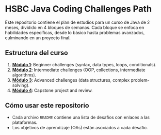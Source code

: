 # HSBC Java Coding Challenges Path

Este repositorio contiene el plan de estudios para un curso de Java de 2 meses, dividido en 4 bloques de semanas. Cada bloque se enfoca en habilidades específicas, desde lo básico hasta problemas avanzados, culminando en un proyecto final.

## Estructura del curso
1. **[Módulo 1](Modulo_1_Beginner.md)**: Beginner challenges (syntax, data types, loops, conditionals).
2. **[Módulo 2](Modulo_2_Intermediate.md)**: Intermediate challenges (OOP, collections, intermediate algorithms).
3. **[Módulo 3](Modulo_3_Advanced.md)**: Advanced challenges (data structures, complex problem-solving).
4. **[Módulo 4](Modulo_4_AdvancedPrep.md)**: Capstone project and review.

## Cómo usar este repositorio
- Cada archivo `README` contiene una lista de desafíos con enlaces a las plataformas.
- Los objetivos de aprendizaje (OAs) están asociados a cada desafío.
